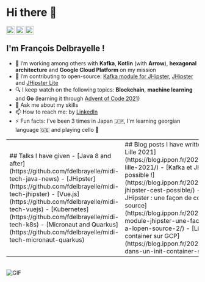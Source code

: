 # Hi there 👋

<a href="https://github.com/fdelbrayelle">
  <img align="left" alt="François Delbrayelle's Github" width="22px" src="https://cdn.jsdelivr.net/npm/simple-icons@v3/icons/github.svg" />
</a>
<a href="https://www.linkedin.com/in/fdelbrayelle/">
  <img align="left" alt="François Delbrayelle
                         's Linkdein" width="22px" src="https://cdn.jsdelivr.net/npm/simple-icons@v3/icons/linkedin.svg" />
</a>
<a href="https://twitter.com/fdelbrayelle">
  <img align="left" alt="François Delbrayelle's Twitter" width="22px" src="https://cdn.jsdelivr.net/npm/simple-icons@v3/icons/twitter.svg" />
</a>

<br />

## I'm François Delbrayelle !

- 🚀 I’m working among others with **Kafka**, **Kotlin** (with **Arrow**), **hexagonal architecture** and **Google Cloud Platform** on my mission
- 🔭 I’m contributing to open-source: [Kafka module for JHipster](https://github.com/fdelbrayelle/generator-jhipster-kafka/), [JHipster](https://github.com/fdelbrayelle/generator-jhipster) and [JHipster Lite](https://github.com/fdelbrayelle/jhipster-lite)
- 🔍 I keep watch on the following topics: **Blockchain**, **machine learning** and **Go** (learning it through [Advent of Code 2021](https://github.com/fdelbrayelle/adventofcode/tree/main/2021))
- 💬 Ask me about my skills
- 📫 How to reach me: by [LinkedIn](https://www.linkedin.com/in/fdelbrayelle/)
- ⚡ Fun facts: I've been 3 times in Japan 🇯🇵, I'm learning georgian language 🇬🇪 and playing cello 🎻

<table>
  <tr>
    <td>
## Talks I have given
- [Java 8 and after](https://github.com/fdelbrayelle/midi-tech-java-news)
- [JHipster](https://github.com/fdelbrayelle/midi-tech-jhipster)
- [Vue.js](https://github.com/fdelbrayelle/midi-tech-vuejs)
- [Kubernetes](https://github.com/fdelbrayelle/midi-tech-k8s)
- [Micronaut and Quarkus](https://github.com/fdelbrayelle/midi-tech-micronaut-quarkus)
    </td>
    <td>
## Blog posts I have written
- [WebStories Lille 2021](https://blog.ippon.fr/2021/02/26/webstories-lille-2021/)
- [Kafka et JHipster ? C'est possible !](https://blog.ippon.fr/2021/03/10/kafka-et-jhipster-cest-possible/)
- [Créer un module JHipster : une façon de contribuer à l’open source](https://blog.ippon.fr/2021/05/31/creer-un-module-jhipster-une-facon-de-contribuer-a-lopen-source-2/)
- [Liquibase dans un init container sur GCP](https://blog.ippon.fr/2021/11/24/liquibase-dans-un-init-container-sur-gcp/)
    </td>
  </tr>
</table>
<br />

<img alt="GIF" src="https://github-readme-stats.vercel.app/api?username=fdelbrayelle&show_icons=true&count_private=true" />
